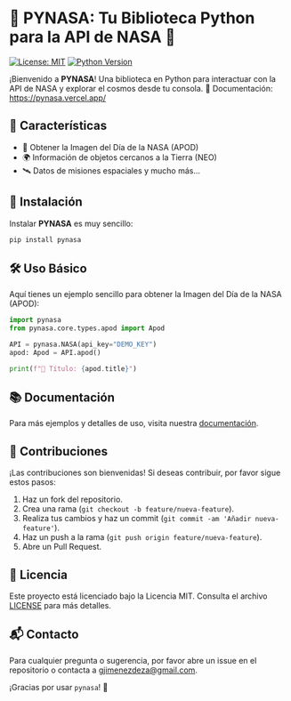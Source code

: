 # 🚀 PYNASA: Tu Biblioteca Python para la API de NASA 🌌

[![License: MIT](https://img.shields.io/badge/License-MIT-blue.svg)](https://opensource.org/licenses/MIT)
[![Python Version](https://img.shields.io/badge/python-3.6%2B-brightgreen.svg)](https://www.python.org/downloads/release/python-360/)

¡Bienvenido a **PYNASA**! Una biblioteca en Python para interactuar con la API de NASA y explorar el cosmos desde tu consola. 🌠
Documentación: https://pynasa.vercel.app/

## 🌟 Características

- 📸 Obtener la Imagen del Día de la NASA (APOD)
- 🌍 Información de objetos cercanos a la Tierra (NEO)
- 🛰️ Datos de misiones espaciales y mucho más...

## 🚀 Instalación

Instalar **PYNASA** es muy sencillo:

```bash
pip install pynasa
```

## 🛠️ Uso Básico

Aquí tienes un ejemplo sencillo para obtener la Imagen del Día de la NASA (APOD):

```python
import pynasa
from pynasa.core.types.apod import Apod

API = pynasa.NASA(api_key="DEMO_KEY")
apod: Apod = API.apod()

print(f"🌌 Título: {apod.title}")
```

## 📚 Documentación

Para más ejemplos y detalles de uso, visita nuestra [documentación](https://github.com/techatlasdev/pynasa).

## 🤝 Contribuciones

¡Las contribuciones son bienvenidas! Si deseas contribuir, por favor sigue estos pasos:

1. Haz un fork del repositorio.
2. Crea una rama (`git checkout -b feature/nueva-feature`).
3. Realiza tus cambios y haz un commit (`git commit -am 'Añadir nueva-feature'`).
4. Haz un push a la rama (`git push origin feature/nueva-feature`).
5. Abre un Pull Request.

## 📝 Licencia

Este proyecto está licenciado bajo la Licencia MIT. Consulta el archivo [LICENSE](LICENSE) para más detalles.

## 📬 Contacto

Para cualquier pregunta o sugerencia, por favor abre un issue en el repositorio o contacta a [gjimenezdeza@gmail.com](mailto:gjimenezdeza@gmail.com).

¡Gracias por usar `pynasa`! 🚀
